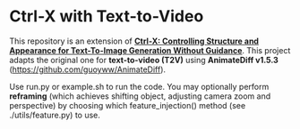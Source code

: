 # Ctrl-X with Text-to-Video  

This repository is an extension of **[Ctrl-X: Controlling Structure and Appearance for Text-To-Image Generation Without Guidance](https://github.com/genforce/ctrl-x)**. This project adapts the original one for **text-to-video (T2V)** using **AnimateDiff v1.5.3** (https://github.com/guoyww/AnimateDiff).  

Use run.py or example.sh to run the code. You may optionally perform **reframing** (which achieves shifting object, adjusting camera zoom and perspective) by choosing which feature_injection() method (see ./utils/feature.py) to use.